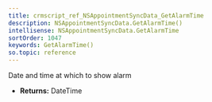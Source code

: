 ```yaml
---
title: crmscript_ref_NSAppointmentSyncData_GetAlarmTime
description: NSAppointmentSyncData.GetAlarmTime()
intellisense: NSAppointmentSyncData.GetAlarmTime
sortOrder: 1047
keywords: GetAlarmTime()
so.topic: reference
---
```



Date and time at which to show alarm



* **Returns:** DateTime


